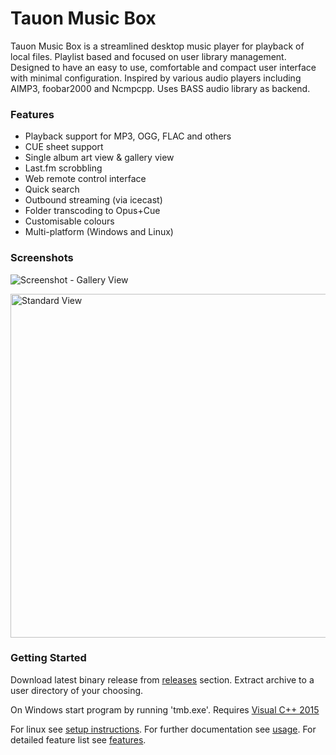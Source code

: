# Tauon Music Box

Tauon Music Box is a streamlined desktop music player for playback of local files. Playlist based and focused on user library management.
Designed to have an easy to use, comfortable and compact user interface with minimal configuration. Inspired by various audio players including AIMP3, foobar2000 and Ncmpcpp.
Uses BASS audio library as backend.

### Features

  - Playback support for MP3, OGG, FLAC and others
  - CUE sheet support
  - Single album art view & gallery view
  - Last.fm scrobbling
  - Web remote control interface
  - Quick search
  - Outbound streaming (via icecast)
  - Folder transcoding to Opus+Cue
  - Customisable colours
  - Multi-platform (Windows and Linux)

### Screenshots

![Screenshot - Gallery View](https://cloud.githubusercontent.com/assets/17271572/14585603/be1b7442-04ce-11e6-8ccc-df66db4499b6.jpg)

<img src="https://cloud.githubusercontent.com/assets/17271572/14585601/bcf654ce-04ce-11e6-8716-cafa51e66876.jpg" alt="Standard View" width=550px />

### Getting Started

Download latest binary release from [releases](https://github.com/Taiko2k/tauonmb/releases) section.
Extract archive to a user directory of your choosing.

On Windows start program by running 'tmb.exe'. Requires [Visual C++ 2015](https://www.microsoft.com/en-nz/download/details.aspx?id=48145)

For linux see [setup instructions](docs/setup.md). For further documentation see [usage](docs/usage.md). For detailed feature list see [features](docs/features.md).




